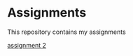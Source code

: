 # Assignments
This repository contains my assignments

[assignment 2](https://github.com/MirteHanssen/Assignments/blob/master/assignment2%20(1).ipynb)
